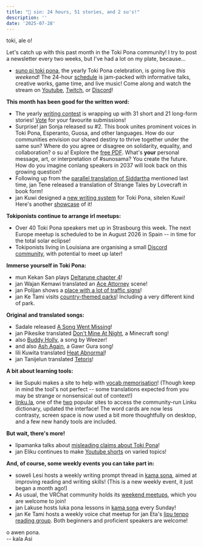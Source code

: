 ```yaml
---
title: "📰 sin: 24 hours, 51 stories, and 2 su's!"
description: ''
date: '2025-07-28'
---
```


toki, ale o!

Let's catch up with this past month in the Toki Pona community! I try to post a newsletter every two weeks, but I've had a lot on my plate, because...
* [suno pi toki pona](https://suno.pona.la/2025/), the yearly Toki Pona celebration, is going live *this weekend*! The 24-hour [schedule](https://suno.pona.la/2025/tenpo/) is jam-packed with informative talks, creative works, game time, and live music! Come along and watch the stream on [Youtube](https://www.youtube.com/@maponapitokipona), [Twitch](https://www.twitch.tv/maponapitokipona), or [Discord](https://discord.gg/6zkugJFU4x)!

**This month has been good for the written word:**
* The yearly [writing contest](https://utala.pona.la/index_en.html) is wrapping up with 31 short and 21 long-form stories! [Vote](https://docs.google.com/forms/d/e/1FAIpQLSfIfL0OgZ6lLHDv4sabXXYdQg3Lmln8Qg0saygi0d3aJtHUvA/viewform) for your favourite submissions!
* Surprise! jan Sonja released su #2. This book unites prominent voices in Toki Pona, Esperanto, Guosa, and other languages. How do our communities envision our shared destiny to thrive together under the same sun? Where do you agree or disagree on solidarity, equality, and collaboration? o su a! Explore the [free PDF](http://sunosama.org/0702S_EPROOF_gut_interior_sunosama_20250707d_p8change_rmvA_BLEED_.pdf). What's **your** personal message, art, or interpretation of #sunosama? You create the future. How do you imagine conlang speakers in 2037 will look back on this growing question?
* Following up from the [parallel translation of Siddartha](https://www.lulu.com/shop/hermann-hesse-and-jeff-moe-and-semyon-chaichenets-and-stefan-langer/siddhartha-jan-sitata/paperback/product-zmyrdpe.html) mentioned last time, jan Tene released a translation of Strange Tales by Lovecraft in book form!
* jan Kuwi designed a [new writing system](https://www.reddit.com/r/tokipona/s/9De6yLNN3O) for Toki Pona, sitelen Kuwi! Here's another [showcase](https://www.reddit.com/r/tokipona/comments/1mdj12x/soweli_suno/) of it!

**Tokiponists continue to arrange irl meetups:**
* Over 40 Toki Pona speakers met up in Strasbourg this week. The next Europe meetup is scheduled to be in August 2026 in Spain -- in time for the total solar eclipse!
* Tokiponists living in Louisiana are organising a small [Discord community](https://discord.gg/gF4XPXemcz), with potential to meet up later!

**Immerse yourself in Toki Pona:**
* mun Kekan San plays [Deltarune chapter 4](https://www.youtube.com/watch?v=i-f1nujYsC0)!
* jan Wajan Kemawi translated an [Ace Attorney](https://objection.lol/objection/7695176) scene!
* jan Polijan shows a [place with a lot of traffic signs](https://www.youtube.com/watch?v=E5cT8jFkFbg)!
* jan Ke Tami visits [country-themed parks](https://www.youtube.com/watch?v=g2gD2eSrtPU)! Including a very different kind of park.

**Original and translated songs:**
* Sadale released [A Song Went Missing](https://www.youtube.com/watch?v=KH0h3oy6pg4)!
* jan Pikesike translated [Don't Mine At Night](https://youtu.be/gSOFGYjOi1Q?si=dHjooZYTHThrO5IN), a Minecraft song!
* also [Buddy Holly](https://youtu.be/gJparRiIjUU), a song by Weezer!
* and also [Ash Again](https://youtu.be/dD4j-7kdo3c), a Gawr Gura song!
* lili Kuwita translated [Heat Abnormal](https://www.youtube.com/watch?v=ggWBQDp0pz8)!
* jan Tanijelun translated [Tetoris](https://youtu.be/zLhjQLn1Tk0)!

**A bit about learning tools:**
* ike Supuki makes a site to help with [vocab memorisation](https://ikesupuki.li/)! (Though keep in mind the tool's not perfect -- some translations expected from you may be strange or nonsensical out of context!)
* [linku.la](https://linku.la/), one of the [two](https://nimi.li/) popular sites to access the community-run Linku dictionary, updated the interface! The word cards are now less contrasty, screen space is now used a bit more thoughtfully on desktop, and a few new handy tools are included.

**But wait, there's more!**
* lipamanka talks about [misleading claims about Toki Pona](https://youtu.be/Fr3jBxJ596g)!
* jan Eliku continues to make [Youtube shorts](https://www.youtube.com/@JanEliku/shorts) on varied topics!

**And, of course, some weekly events you can take part in:**
* soweli Lesi hosts a weekly writing prompt thread in [kama sona](https://discord.gg/ChC6qtVsSE), aimed at improving reading and writing skills! (This is a new weekly event, it just began a month ago!)
* As usual, the VRChat community holds its [weekend meetups](https://bsky.app/profile/tokiponavr.bsky.social), which you are welcome to join!
* jan Lakuse hosts luka pona lessons in [kama sona](https://discord.gg/ChC6qtVsSE) every Sunday!
* jan Ke Tami hosts a weekly voice chat meetup for jan Eta's [lipu tenpo reading group](https://discord.com/channels/969386329513295872/1356386599268520006). Both beginners and proficient speakers are welcome!

o awen pona.  
-- kala Asi
